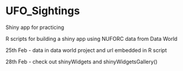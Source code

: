 # UFO_Sightings
Shiny app for practicing

R scripts for building a shiny app using NUFORC data from Data World

25th Feb - data in data world project and url embedded in R script

28th Feb - check out shinyWidgets and shinyWidgetsGallery()
